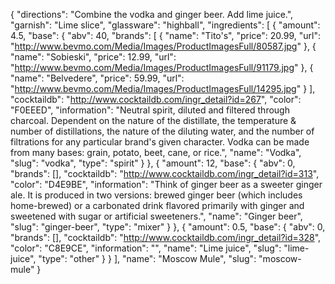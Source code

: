 {
    "directions": "Combine the vodka and ginger beer. Add lime juice.",
    "garnish": "Lime slice",
    "glassware": "highball",
    "ingredients": [
        {
            "amount": 4.5,
            "base": {
                "abv": 40,
                "brands": [
                    {
                        "name": "Tito's",
                        "price": 20.99,
                        "url": "http://www.bevmo.com/Media/Images/ProductImagesFull/80587.jpg"
                    },
                    {
                        "name": "Sobieski",
                        "price": 12.99,
                        "url": "http://www.bevmo.com/Media/Images/ProductImagesFull/91179.jpg"
                    },
                    {
                        "name": "Belvedere",
                        "price": 59.99,
                        "url": "http://www.bevmo.com/Media/Images/ProductImagesFull/14295.jpg"
                    }
                ],
                "cocktaildb": "http://www.cocktaildb.com/ingr_detail?id=267",
                "color": "F0EEED",
                "information": "Neutral spirit, diluted and filtered through charcoal. Dependent on the nature of the distillate, the temperature & number of distillations, the nature of the diluting water, and the number of filtrations for any particular brand's given character. Vodka can be made from many bases: grain, potato, beet, cane, or rice.",
                "name": "Vodka",
                "slug": "vodka",
                "type": "spirit"
            }
        },
        {
            "amount": 12,
            "base": {
                "abv": 0,
                "brands": [],
                "cocktaildb": "http://www.cocktaildb.com/ingr_detail?id=313",
                "color": "D4E9BE",
                "information": "Think of ginger beer as a sweeter ginger ale.  It is produced in two versions: brewed ginger beer (which includes home-brewed) or a carbonated drink flavored primarily with ginger and sweetened with sugar or artificial sweeteners.",
                "name": "Ginger beer",
                "slug": "ginger-beer",
                "type": "mixer"
            }
        },
        {
            "amount": 0.5,
            "base": {
                "abv": 0,
                "brands": [],
                "cocktaildb": "http://www.cocktaildb.com/ingr_detail?id=328",
                "color": "C8E9CE",
                "information": "",
                "name": "Lime juice",
                "slug": "lime-juice",
                "type": "other"
            }
        }
    ],
    "name": "Moscow Mule",
    "slug": "moscow-mule"
}